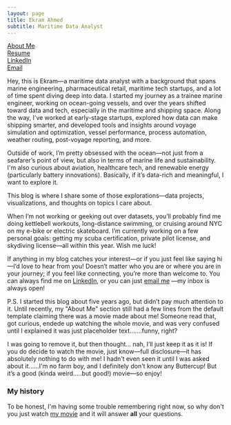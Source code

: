 ```yaml
---
layout: page
title: Ekram Ahmed 
subtitle: Maritime Data Analyst
---
```

[About Me](https://ekram49.github.io/aboutme/)  
[Resume](https://drive.google.com/file/d/1HnU5TD-siw7CX4ezt4imaF2FTCv6M6pR/view?usp=drive_link)  
[LinkedIn](https://www.linkedin.com/in/ekram-ullah-ahmed/)  
[Email](mailto:ekramullahzaki@gmail.com)

Hey, this is Ekram—a maritime data analyst with a background that spans marine engineering, pharmaceutical retail, maritime tech startups, and a lot of time spent diving deep into data. I started my journey as a trainee marine engineer, working on ocean-going vessels, and over the years shifted toward data and tech, especially in the maritime and shipping space. Along the way, I’ve worked at early-stage startups, explored how data can make shipping smarter, and developed tools and insights around voyage simulation and optimization, vessel performance, process automation, weather routing, post-voyage reporting, and more.

Outside of work, I’m pretty obsessed with the ocean—not just from a seafarer’s point of view, but also in terms of marine life and sustainability. I'm also curious about aviation, healthcare tech, and renewable energy (particularly battery innovations). Basically, if it’s data-rich and meaningful, I want to explore it.

This blog is where I share some of those explorations—data projects, visualizations, and thoughts on topics I care about.

When I’m not working or geeking out over datasets, you’ll probably find me doing kettlebell workouts, long-distance swimming, or cruising around NYC on my e-bike or electric skateboard. I’m currently working on a few personal goals: getting my scuba certification, private pilot license, and skydiving license—all within this year. Wish me luck!

If anything in my blog catches your interest—or if you just feel like saying hi—I’d love to hear from you! Doesn’t matter who you are or where you are in your journey; if you feel like connecting, you’re more than welcome to. You can always find me on [LinkedIn](https://www.linkedin.com/in/ekram-ullah-ahmed/), or you can just [email me](mailto:ekramullahzaki@gmail.com) —my inbox is always open!

P.S. I started this blog about five years ago, but didn’t pay much attention to it. Until recently, my "About Me" section still had a few lines from the default template claiming there was a movie made about me! Someone read that, got curious, endede up watching the whole movie, and was very confused until I explained it was just placeholder text.......funny, right?

I was going to remove it, but then thought... nah, I’ll just keep it as it is! If you do decide to watch the movie, just know—full disclosure—it has absolutely nothing to do with me! I hadn’t even seen it until I was asked about it......I'm no farm boy, and I definitely don't know any Buttercup! But it’s a good (kinda weird.....but good!) movie—so enjoy!

### My history

To be honest, I'm having some trouble remembering right now, so why don't you just watch [my movie](http://en.wikipedia.org/wiki/The_Princess_Bride_%28film%29) and it will answer **all** your questions.
